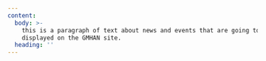 ```yaml
---
content:
  body: >-
    this is a paragraph of text about news and events that are going to be
    displayed on the GMHAN site.
  heading: ''
---
```


